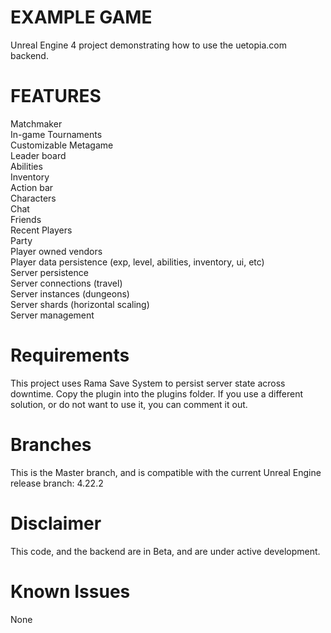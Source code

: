 # EXAMPLE GAME
Unreal Engine 4 project demonstrating how to use the uetopia.com backend.

# FEATURES
Matchmaker  
In-game Tournaments  
Customizable Metagame  
Leader board  
Abilities  
Inventory  
Action bar  
Characters  
Chat  
Friends  
Recent Players  
Party  
Player owned vendors  
Player data persistence (exp, level, abilities, inventory, ui, etc)  
Server persistence  
Server connections (travel)  
Server instances (dungeons)  
Server shards (horizontal scaling)  
Server management  

# Requirements
This project uses Rama Save System to persist server state across downtime.  Copy the plugin into the plugins folder.  If you use a different solution, or do not want to use it, you can comment it out.  

# Branches
This is the Master branch, and is compatible with the current Unreal Engine release branch:  4.22.2

# Disclaimer
This code, and the backend are in Beta, and are under active development.

# Known Issues
None
